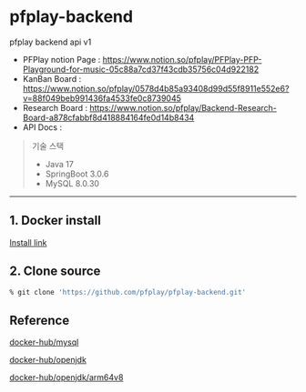 # pfplay-backend

pfplay backend api v1

- PFPlay notion Page : https://www.notion.so/pfplay/PFPlay-PFP-Playground-for-music-05c88a7cd37f43cdb35756c04d922182
- KanBan Board : https://www.notion.so/pfplay/0578d4b85a93408d99d55f8911e552e6?v=88f049beb991436fa4533fe0c8739045
- Research Board : https://www.notion.so/pfplay/Backend-Research-Board-a878cfabbf8d418884164fe0d14b8434
- API Docs :

> 기술 스택
> - Java 17
> - SpringBoot 3.0.6
> - MySQL 8.0.30

------

## 1. Docker install

[Install link](https://docs.docker.com/engine/install/)

## 2. Clone source

```bash
% git clone 'https://github.com/pfplay/pfplay-backend.git'
```

## Reference
[docker-hub/mysql](https://hub.docker.com/_/mysql)

[docker-hub/openjdk](https://hub.docker.com/_/openjdk)

[docker-hub/openjdk/arm64v8](https://hub.docker.com/r/arm64v8/openjdk)